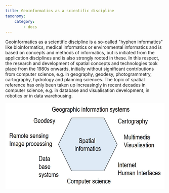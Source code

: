 ```yaml
---
title: Geoinformatics as a scientific discipline
taxonomy:
    category:
        - docs
---
```

Geoinformatics as a scientific discipline is a so-called "hyphen informatics" like bioinformatics, medical informatics or environmental informatics and is based on concepts and methods of informatics, but is initiated from the application disciplines and is also strongly rooted in these. In this respect, the research and development of spatial concepts and technologies took place from the 1980s onwards, initially without significant contributions from computer science, e.g. in geography, geodesy, photogrammetry, cartography, hydrology and planning sciences. The topic of spatial reference has only been taken up increasingly in recent decades in computer science, e.g. in database and visualisation development, in robotics or in data warehousing.

![hyphen informatics](gis1-en.jpg)
